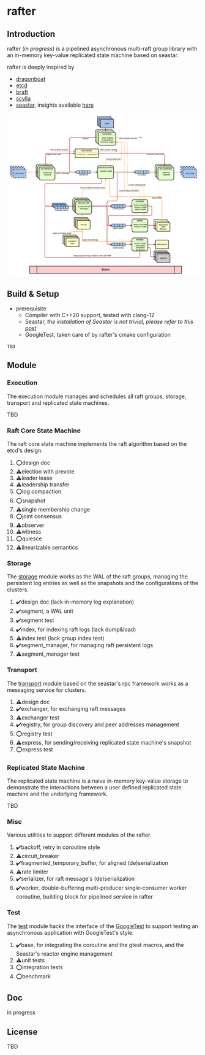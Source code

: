 # rafter

## Introduction

rafter (*in progress*) is a pipelined asynchronous multi-raft group library with an in-memory key-value replicated state machine based on seastar.

rafter is deeply inspired by

- [dragonboat](https://github.com/lni/dragonboat)
- [etcd](https://github.com/etcd-io/etcd)
- [braft](https://github.com/baidu/braft)
- [scylla](https://github.com/scylladb/scylla)
- [seastar](https://github.com/scylladb/seastar), insights
  available [here](https://github.com/JasonYuchen/notes/tree/master/seastar)

![rafter](rafter.drawio.png)

## Build & Setup

- prerequisite
    - Compiler with C++20 support, tested with clang-12
    - Seastar, *the installation of Seastar is not trivial, please refer to
      this [post](https://github.com/JasonYuchen/notes/blob/master/seastar/Setup.md)*
    - GoogleTest, taken care of by rafter's cmake configuration

```shell
TBD
```

## Module

### Execution

The execution module manages and schedules all raft groups, storage, transport and replicated state machines.

TBD

### Raft Core State Machine

The raft core state machine implements the raft algorithm based on the etcd's design.

1. ⭕design doc
2. ⚠️election with prevote
3. ⚠️leader lease
4. ⚠️leadership transfer
5. ⭕log compaction
6. ⭕snapshot
7. ⚠️single membership change
8. ⭕joint consensus
9. ⚠️observer
10. ⚠️witness
11. ⭕quiesce
12. ⚠️linearizable semantics

### Storage

The [storage](storage/README.md) module works as the WAL of the raft groups, managing the persistent log entries as well
as the snapshots and the configurations of the clusters.

1. ✔️design doc (lack in-memory log explanation)
2. ✔️segment, a WAL unit
3. ✔️segment test
4. ✔️index, for indexing raft logs (lack dump&load)
5. ⚠️index test (lack group index test)
6. ✔️segment_manager, for managing raft persistent logs
7. ⚠️segment_manager test

### Transport

The [transport](transport/README.md) module based on the seastar's rpc framework works as a messaging service for
clusters.

1. ⚠️design doc
2. ✔️exchanger, for exchanging raft messages
3. ⚠️exchanger test
4. ✔️registry, for group discovery and peer addresses management
5. ⭕registry test
6. ⚠️express, for sending/receiving replicated state machine's snapshot
7. ⭕express test

### Replicated State Machine

The replicated state machine is a naive in-memory key-value storage to demonstrate the interactions between a user
defined replicated state machine and the underlying framework.

TBD

### Misc

Various utilities to support different modules of the rafter.

1. ✔️backoff, retry in coroutine style
2. ⚠️circuit_breaker
3. ✔️fragmented_temporary_buffer, for aligned (de)serialization
4. ⚠️rate limiter
5. ✔️serializer, for raft message's (de)serialization
6. ✔️worker, double-buffering multi-producer single-consumer worker coroutine, building block for pipelined service in
   rafter

### Test

The [test](test/README.md) module hacks the interface of the [GoogleTest](https://github.com/google/googletest) to
support testing an asynchronous application with GoogleTest's style.

1. ✔️base, for integrating the coroutine and the gtest macros, and the Seastar's reactor engine management
2. ⚠️unit tests
3. ⭕integration tests
4. ⭕benchmark

## Doc

in progress

## License

TBD
